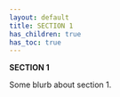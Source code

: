 ```yaml
---
layout: default
title: SECTION 1
has_children: true
has_toc: true
---
```


**SECTION 1**

Some blurb about section 1.